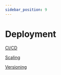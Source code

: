 ```yaml
---
sidebar_position: 9
---
```

# Deployment

[CI/CD](CI%20CD)

[Scaling](Scaling)

[Versioning](Versioning)